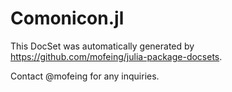 # Comonicon.jl

This DocSet was automatically generated by https://github.com/mofeing/julia-package-docsets.

Contact @mofeing for any inquiries.
